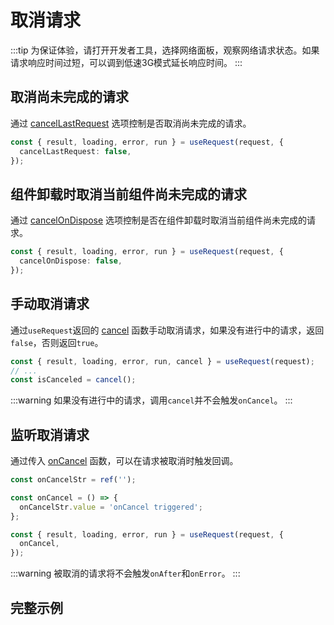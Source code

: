 # 取消请求
:::tip
为保证体验，请打开开发者工具，选择网络面板，观察网络请求状态。如果请求响应时间过短，可以调到低速3G模式延长响应时间。
:::

## 取消尚未完成的请求
通过 [cancelLastRequest](../api#cancellastrequest) 选项控制是否取消尚未完成的请求。
```ts
const { result, loading, error, run } = useRequest(request, {
  cancelLastRequest: false,
});
```

## 组件卸载时取消当前组件尚未完成的请求
通过 [cancelOnDispose](../api#cancelondispose) 选项控制是否在组件卸载时取消当前组件尚未完成的请求。
```ts
const { result, loading, error, run } = useRequest(request, {
  cancelOnDispose: false,
});
```

## 手动取消请求
通过`useRequest`返回的 [cancel](../api#cancel) 函数手动取消请求，如果没有进行中的请求，返回`false`，否则返回`true`。
```ts
const { result, loading, error, run, cancel } = useRequest(request);
// ...
const isCanceled = cancel();
```

:::warning
如果没有进行中的请求，调用`cancel`并不会触发`onCancel`。
:::

## 监听取消请求
通过传入 [onCancel](../api#oncancel) 函数，可以在请求被取消时触发回调。
```ts
const onCancelStr = ref('');

const onCancel = () => {
  onCancelStr.value = 'onCancel triggered';
};

const { result, loading, error, run } = useRequest(request, {
  onCancel,
});
```

:::warning
被取消的请求将不会触发`onAfter`和`onError`。
:::

## 完整示例
<demo src="../components/cancel.vue"></demo>
